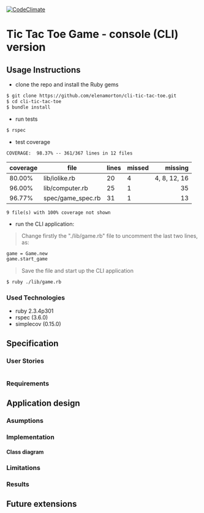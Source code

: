[![CodeClimate](https://codeclimate.com/github/elenamorton/cli-tic-tac-toe/badges/gpa.svg)](https://codeclimate.com/github/elenamorton/cli-tic-tac-toe)


# Tic Tac Toe Game - console (CLI) version

## Usage Instructions
* clone the repo and install the Ruby gems
```sh
$ git clone https://github.com/elenamorton/cli-tic-tac-toe.git
$ cd cli-tic-tac-toe
$ bundle install
```
* run tests
```sh
$ rspec
```
* test coverage

`COVERAGE:  98.37% -- 361/367 lines in 12 files`

| coverage | file | lines | missed | missing
| ---------- | ------------------- | ------- | -------- | --------------:
| 80.00% | lib/iolike.rb | 20 | 4 | 4, 8, 12, 16
| 96.00% | lib/computer.rb | 25 | 1 | 35
| 96.77% | spec/game_spec.rb | 31 | 1 | 13

`9 file(s) with 100% coverage not shown`

* run the CLI application:
> Change firstly the "./lib/game.rb" file to uncomment the last two lines, as:
```sh
game = Game.new
game.start_game
```
> Save the file and start up the CLI application
```sh
$ ruby ./lib/game.rb
```

### Used Technologies
* ruby 2.3.4p301
* rspec (3.6.0)
* simplecov (0.15.0)

## Specification
### User Stories

```sh

```



### Requirements


## Application design

### Asumptions

### Implementation
#### Class diagram

### Limitations

### Results

## Future extensions
